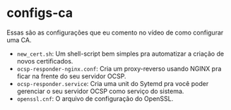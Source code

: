 # configs-ca
Essas são as configurações que eu comento no vídeo de como configurar uma CA.

- `new_cert.sh`: Um shell-script bem simples pra automatizar a criação de novos certificados.
- `ocsp-responder-nginx.conf`: Cria um proxy-reverso usando NGINX pra ficar na frente do seu servidor OCSP.
- `ocsp-responder.service`: Cria uma unit do Sytemd pra você poder gerenciar o seu servidor OCSP como serviço do sistema.
- `openssl.cnf`: O arquivo de configuração do OpenSSL.
